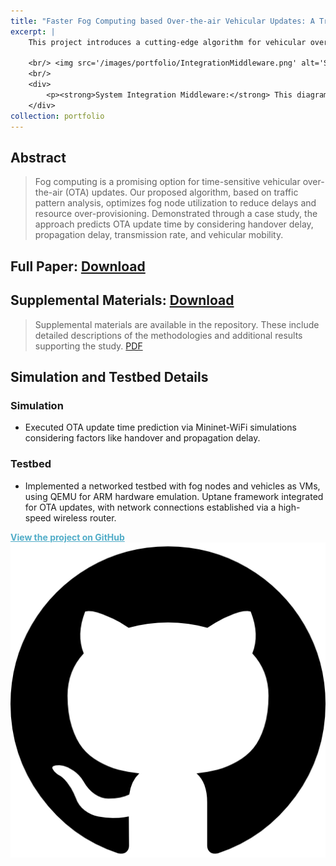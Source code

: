```yaml
---
title: "Faster Fog Computing based Over-the-air Vehicular Updates: A Transfer Learning Approach"
excerpt: |
    This project introduces a cutting-edge algorithm for vehicular over-the-air (OTA) updates leveraging fog computing, enhancing network durability and reducing communication delays compared to cloud-based solutions. The approach optimizes fog node usage based on regional traffic patterns to minimize handover and communication delays, backed by a machine learning model predicting communication delay. A European WiFi hotspot signal strength dataset and a 5G dataset validate the method, showing a significant increase in net reserve fog resources and a decrease in OTA update time.
    
    <br/> <img src='/images/portfolio/IntegrationMiddleware.png' alt='System Integration Middleware' style='width: 400px; display: inline-block;'>
    <br/>
    <div>
        <p><strong>System Integration Middleware:</strong> This diagram outlines the integration of different layers from cloud service providers down to embedded systems in a vehicular network for OTA updates.</p>
    </div>
collection: portfolio
---
```


## Abstract
> Fog computing is a promising option for time-sensitive vehicular over-the-air (OTA) updates. Our proposed algorithm, based on traffic pattern analysis, optimizes fog node utilization to reduce delays and resource over-provisioning. Demonstrated through a case study, the approach predicts OTA update time by considering handover delay, propagation delay, transmission rate, and vehicular mobility.

## Full Paper: [Download](https://ieeexplore.ieee.org/abstract/document/9496152)

## Supplemental Materials: [Download](https://github.com/mdalmaruf/OTA-Update/blob/c480ca2d180b516a0f7261070bd52e4454c469dc/Faster%20Fog%20Computing%20OTA%20Update-Transfer%20Learning%20Approach%20(Supplemental%20Materials).pdf)

> Supplemental materials are available in the repository. These include detailed descriptions of the methodologies and additional results supporting the study. [PDF](https://github.com/mdalmaruf/OTA-Update/blob/c480ca2d180b516a0f7261070bd52e4454c469dc/Faster%20Fog%20Computing%20OTA%20Update-Transfer%20Learning%20Approach%20(Supplemental%20Materials).pdf)

## Simulation and Testbed Details

### Simulation
- Executed OTA update time prediction via Mininet-WiFi simulations considering factors like handover and propagation delay.

### Testbed
- Implemented a networked testbed with fog nodes and vehicles as VMs, using QEMU for ARM hardware emulation. Uptane framework integrated for OTA updates, with network connections established via a high-speed wireless router.

<a href="https://github.com/mdalmaruf/OTA-Update" style="color:#52adc8;"><strong>View the project on GitHub ![GitHub](Images/github-icon.png)</strong></a>
